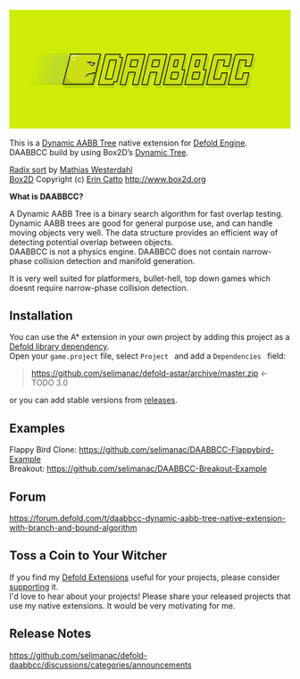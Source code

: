 
![DAABBCC](/.github/header830.png?raw=true)

This is a [Dynamic AABB Tree](https://box2d.org/files/ErinCatto_DynamicBVH_Full.pdf) native extension for [Defold Engine](https://www.defold.com/).    
DAABBCC build by using Box2D’s [Dynamic Tree](https://github.com/erincatto/box2d/blob/main/src/dynamic_tree.c).  

[Radix sort](https://github.com/JCash/containers) by [Mathias Westerdahl](https://x.com/mwesterdahl76)  
[Box2D](https://github.com/erincatto/box2d) Copyright (c)  [Erin Catto](https://x.com/erin_catto) http://www.box2d.org  


**What is DAABBCC?**

A Dynamic AABB Tree is a binary search algorithm for fast overlap testing. Dynamic AABB trees are good for general purpose use, and can handle moving objects very well. The data structure provides an efficient way of detecting potential overlap between objects.   
DAABBCC is not a physics engine. DAABBCC does not contain narrow-phase collision detection and manifold generation.

It is very well suited for platformers, bullet-hell, top down games which doesnt require narrow-phase collision detection.


## Installation

You can use the A* extension in your own project by adding this project as a [Defold library dependency](https://defold.com/manuals/libraries/#setting-up-library-dependencies).  
Open your `game.project` file, select  `Project ` and add a  `Dependencies ` field:

>https://github.com/selimanac/defold-astar/archive/master.zip <- TODO 3.0

or you can add stable versions from [releases](https://github.com/selimanac/defold-daabbcc/releases).  

## Examples

Flappy Bird Clone: https://github.com/selimanac/DAABBCC-Flappybird-Example  
Breakout: https://github.com/selimanac/DAABBCC-Breakout-Example  

## Forum

https://forum.defold.com/t/daabbcc-dynamic-aabb-tree-native-extension-with-branch-and-bound-algorithm

## Toss a Coin to Your Witcher
If you find my [Defold Extensions](https://github.com/selimanac) useful for your projects, please consider [supporting](https://github.com/sponsors/selimanac) it.  
I'd love to hear about your projects! Please share your released projects that use my native extensions. It would be very motivating for me.



## Release Notes

https://github.com/selimanac/defold-daabbcc/discussions/categories/announcements